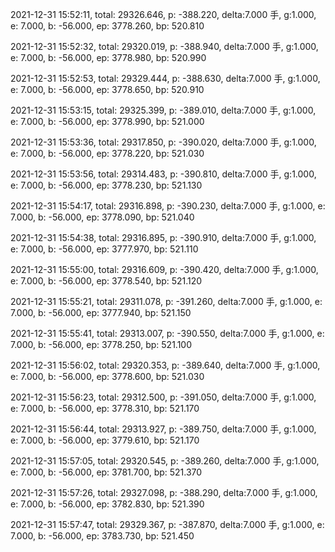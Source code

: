 2021-12-31 15:52:11, total: 29326.646, p: -388.220, delta:7.000 手, g:1.000, e: 7.000, b: -56.000, ep: 3778.260, bp: 520.810

2021-12-31 15:52:32, total: 29320.019, p: -388.940, delta:7.000 手, g:1.000, e: 7.000, b: -56.000, ep: 3778.980, bp: 520.990

2021-12-31 15:52:53, total: 29329.444, p: -388.630, delta:7.000 手, g:1.000, e: 7.000, b: -56.000, ep: 3778.650, bp: 520.910

2021-12-31 15:53:15, total: 29325.399, p: -389.010, delta:7.000 手, g:1.000, e: 7.000, b: -56.000, ep: 3778.990, bp: 521.000

2021-12-31 15:53:36, total: 29317.850, p: -390.020, delta:7.000 手, g:1.000, e: 7.000, b: -56.000, ep: 3778.220, bp: 521.030

2021-12-31 15:53:56, total: 29314.483, p: -390.810, delta:7.000 手, g:1.000, e: 7.000, b: -56.000, ep: 3778.230, bp: 521.130

2021-12-31 15:54:17, total: 29316.898, p: -390.230, delta:7.000 手, g:1.000, e: 7.000, b: -56.000, ep: 3778.090, bp: 521.040

2021-12-31 15:54:38, total: 29316.895, p: -390.910, delta:7.000 手, g:1.000, e: 7.000, b: -56.000, ep: 3777.970, bp: 521.110

2021-12-31 15:55:00, total: 29316.609, p: -390.420, delta:7.000 手, g:1.000, e: 7.000, b: -56.000, ep: 3778.540, bp: 521.120

2021-12-31 15:55:21, total: 29311.078, p: -391.260, delta:7.000 手, g:1.000, e: 7.000, b: -56.000, ep: 3777.940, bp: 521.150

2021-12-31 15:55:41, total: 29313.007, p: -390.550, delta:7.000 手, g:1.000, e: 7.000, b: -56.000, ep: 3778.250, bp: 521.100

2021-12-31 15:56:02, total: 29320.353, p: -389.640, delta:7.000 手, g:1.000, e: 7.000, b: -56.000, ep: 3778.600, bp: 521.030

2021-12-31 15:56:23, total: 29312.500, p: -391.050, delta:7.000 手, g:1.000, e: 7.000, b: -56.000, ep: 3778.310, bp: 521.170

2021-12-31 15:56:44, total: 29313.927, p: -389.750, delta:7.000 手, g:1.000, e: 7.000, b: -56.000, ep: 3779.610, bp: 521.170

2021-12-31 15:57:05, total: 29320.545, p: -389.260, delta:7.000 手, g:1.000, e: 7.000, b: -56.000, ep: 3781.700, bp: 521.370

2021-12-31 15:57:26, total: 29327.098, p: -388.290, delta:7.000 手, g:1.000, e: 7.000, b: -56.000, ep: 3782.830, bp: 521.390

2021-12-31 15:57:47, total: 29329.367, p: -387.870, delta:7.000 手, g:1.000, e: 7.000, b: -56.000, ep: 3783.730, bp: 521.450
